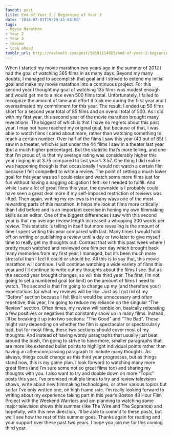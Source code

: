 ```yaml
---
layout: post
title: End of Year 2 / Beginning of Year 3
date: '2014-07-01T19:29:41-04:00'
tags:
- Movie Marathon
- Year 2
- Year 3
- review
- look ahead
tumblr_url: http://reelmatt.com/post/90501114903/end-of-year-2-beginning-of-year-3
---
```


When I started my movie marathon two years ago in the summer of 2012 I had the goal of watching 365 films in as many days. Beyond my many doubts, I managed to accomplish that goal and I strived to extend my initial goal and make my movie marathon into a continuous project. For this second year I thought my goal of watching 135 films was modest enough and would get me to a nice even 500 films total. Unfortunately, I failed to recognize the amount of time and effort it took me during the first year and I overestimated my commitment for this year. The result: I ended up 50 films short for a second year total of 85 films and an overall total of 500.
As I did with my first year, this second year of the movie marathon brought many revelations. The biggest of which is that I have no regrets about this past year. I may not have reached my original goal, but because of that, I was able to watch films I cared about more, rather than watching something to reach a certain number. Over half of the films I saw this year (43 out of 85) I saw in a theater, which is just under the 44 films I saw in a theater last year (but a much higher percentage). But the statistic that’s more telling, and one that I’m proud of, is that my average rating was considerably higher this year ringing in at 3.75 compared to last year’s 3.57. One thing I did realize was happening though is that occasionally I would not watch a certain film because I felt compelled to write a review. The point of setting a much lower goal for this year was so I could relax and watch some more films just for fun without having a nagging obligation I felt like I needed to fulfill. And while I saw a lot of great films this year, the downside is I probably could have seen a great deal more if my self-imposed restriction of reviews was lifted.
Then again, writing my reviews is in many ways one of the most rewarding parts of this marathon. It helps me look at films more critically than I did before and is an important exercise in honing my own filmmaking skills as an editor. One of the biggest differences I saw with this second year is that my average review length increased a whopping 300 words per review. This statistic is telling in itself but more revealing is the amount of time I spent writing this year compared with last. Many times I would hold off on writing or publishing a review until a day or two later to give myself time to really get my thoughts out. Contrast that with this past week where I pretty much watched and reviewed one film per day which brought back many memories from my first year. I managed, but it’s been much more stressful than I feel it could or should be.
All this is to say that, this movie marathon will continue. I will continue watching a wide variety of films this year and I’ll continue to write out my thoughts about the films I see. But as the second year brought changes, so will this third year. The first, I’m not going to set a numbered goal (or limit) on the amount of films I need to watch. The second is that I’m going to change up my (and therefore your) expectations for what my reviews will be like. Just as I got rid of my “Before” section because I felt like it would be unnecessary and often repetitive, this year, I’m going to reduce my reliance on the singular “The Review” section. Often times, my review will ramble on, basically reiterating a few positives or negatives that constantly show up in many films. Instead, I’ll be breaking it up into two sections: “The Good” and “The Bad”. These might vary depending on whether the film is spectacular or spectacularly bad, but for most films, these two sections should cover most of my thoughts. And instead of having wordy paragraphs that usually just beat around the bush, I’m going to strive to have more, smaller paragraphs that are more like extended bullet points to highlight individual points rather than having an all-encompassing paragraph to include many thoughts.
As always, things could change as this third year progresses, but as things stand now, this is my game plan. I look forward to watching many more great films (and I’m sure some not so great films too) and sharing my thoughts with you. I also want to try and double down on more “Topic” posts this year. I’ve promised multiple times to try and review television shows, write about new filmmaking technologies, or other various topics but so far I’ve only written one, on high frame rate. I’m really looking forward to writing about my experience taking part in this year’s Boston 48 Hour Film Project with the Weekend Warriors and am planning to watching some major television shows this summer (like The Wire and The Sopranos) and hopefully, with this new direction, I’ll be able to commit to these posts, but we’ll see how the rest of this summer goes.
Thanks again for reading and your support over these past two years. I hope you join me for this coming third year.

